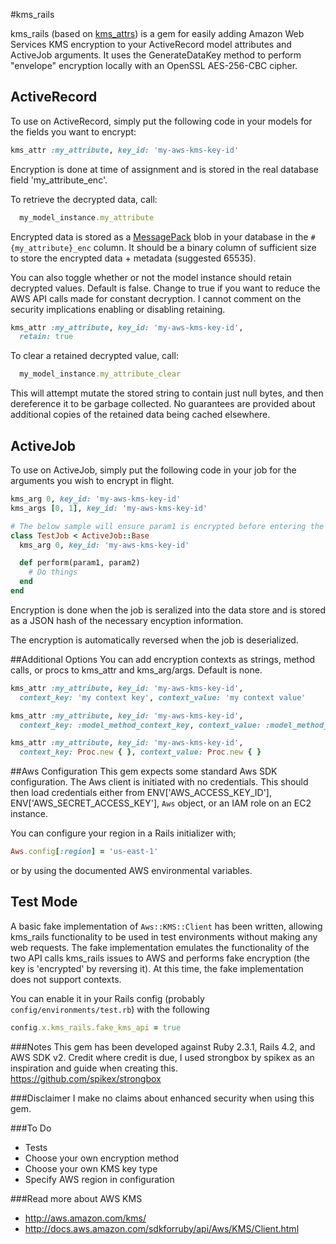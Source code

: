 #kms_rails

kms_rails (based on [kms_attrs](https://github.com/justinoue/kms_attrs)) is a gem for easily adding Amazon Web Services KMS encryption to your ActiveRecord model attributes and ActiveJob arguments. It uses the GenerateDataKey method to perform "envelope" encryption locally with an OpenSSL AES-256-CBC cipher.

## ActiveRecord

To use on ActiveRecord, simply put the following code in your models for the fields you want to encrypt:
```ruby
kms_attr :my_attribute, key_id: 'my-aws-kms-key-id'
```
Encryption is done at time of assignment and is stored in the real database field 'my_attribute_enc'.

To retrieve the decrypted data, call:
```ruby
  my_model_instance.my_attribute
```

Encrypted data is stored as a [MessagePack](https://github.com/msgpack/msgpack-ruby) blob in your database in the `#{my_attribute}_enc` column. It should be a binary column of sufficient size to store the encrypted data + metadata (suggested 65535).

You can also toggle whether or not the model instance should retain decrypted values. Default is false. Change to true if you want to reduce the AWS API calls made for constant decryption. I cannot comment on the security implications enabling or disabling retaining.
```ruby
kms_attr :my_attribute, key_id: 'my-aws-kms-key-id',
  retain: true
```

To clear a retained decrypted value, call:
```ruby
  my_model_instance.my_attribute_clear
```

This will attempt mutate the stored string to contain just null bytes, and then dereference it to be garbage collected. No guarantees are provided about additional copies of the retained data being cached elsewhere.

## ActiveJob

To use on ActiveJob, simply put the following code in your job for the arguments you wish to encrypt in flight.
```ruby
kms_arg 0, key_id: 'my-aws-kms-key-id'
kms_args [0, 1], key_id: 'my-aws-kms-key-id'

# The below sample will ensure param1 is encrypted before entering the job store
class TestJob < ActiveJob::Base
  kms_arg 0, key_id: 'my-aws-kms-key-id'

  def perform(param1, param2)
    # Do things
  end
end

```
Encryption is done when the job is seralized into the data store and is stored as a JSON hash of the necessary encyption information.

The encryption is automatically reversed when the job is deserialized.

##Additional Options
You can add encryption contexts as strings, method calls, or procs to kms_attr and kms_arg/args. Default is none.
```ruby
kms_attr :my_attribute, key_id: 'my-aws-kms-key-id',
  context_key: 'my context key', context_value: 'my context value'

kms_attr :my_attribute, key_id: 'my-aws-kms-key-id',
  context_key: :model_method_context_key, context_value: :model_method_context_value

kms_attr :my_attribute, key_id: 'my-aws-kms-key-id',
  context_key: Proc.new { }, context_value: Proc.new { }
```

##Aws Configuration
This gem expects some standard Aws SDK configuration. The Aws client is initiated with no credentials. This should then load credentials either from ENV['AWS_ACCESS_KEY_ID'], ENV['AWS_SECRET_ACCESS_KEY'], `Aws` object, or an IAM role on an EC2 instance.

You can configure your region in a Rails initializer with;
```ruby
Aws.config[:region] = 'us-east-1'
```

or by using the documented AWS environmental variables.

## Test Mode

A basic fake implementation of `Aws::KMS::Client` has been written, allowing kms_rails functionality to be used in test environments without making any web requests. The fake implementation emulates the functionality of the two API calls kms_rails issues to AWS and performs fake encryption (the key is 'encrypted' by reversing it). At this time, the fake implementation does not support contexts.

You can enable it in your Rails config (probably `config/environments/test.rb`) with the following
```ruby
config.x.kms_rails.fake_kms_api = true
```

###Notes
This gem has been developed against Ruby 2.3.1, Rails 4.2, and AWS SDK v2. Credit where credit is due, I used strongbox by spikex as an inspiration and guide when creating this. https://github.com/spikex/strongbox

###Disclaimer
I make no claims about enhanced security when using this gem.

###To Do
* Tests
* Choose your own encryption method
* Choose your own KMS key type
* Specify AWS region in configuration

###Read more about AWS KMS
* http://aws.amazon.com/kms/
* http://docs.aws.amazon.com/sdkforruby/api/Aws/KMS/Client.html
